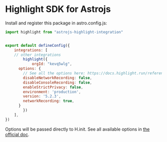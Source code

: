 # Highlight SDK for Astrojs

Install and register this package in astro.config.js:

```js
import highlight from "astrojs-highlight-integration"


export default defineConfig({
	integrations: [
    // other integrations
		highlight({
			orgId: "kevq5wlg",
      options: {
        // See all the options here: https://docs.highlight.run/reference#options
        disableNetworkRecording: false,
        disableConsoleRecording: false,
        enableStrictPrivacy: false,
        environment: 'production',
        version: '5.2.3',
        networkRecording: true,
      }
		})
	],
})
```

Options will be passed directly to H.init. See all available options in [the official doc](https://www.highlight.io/docs/reference#importing-the-library).